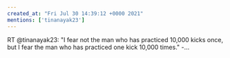 ```yaml
---
created_at: "Fri Jul 30 14:39:12 +0000 2021"
mentions: ['tinanayak23']
---
```


RT @tinanayak23: "I fear not the man 
who has practiced 10,000 kicks once, 
but I fear the man who has practiced 
one kick 10,000 times."
-…